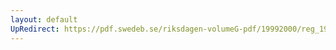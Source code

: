 ```yaml
---
layout: default
UpRedirect: https://pdf.swedeb.se/riksdagen-volumeG-pdf/19992000/reg_19992000/reg_19992000_0016.pdf
---
```

